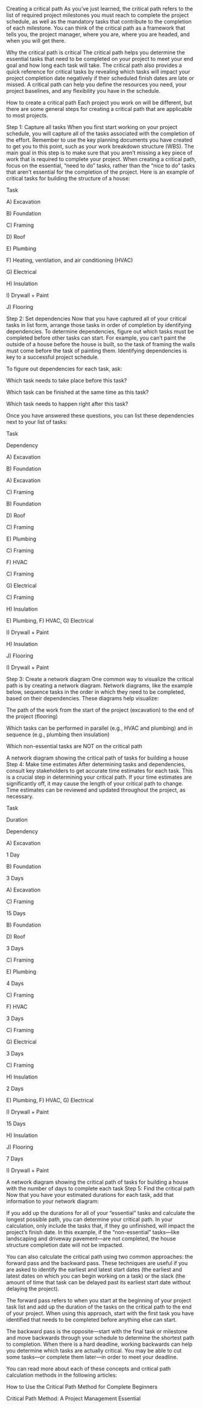 Creating a critical path
As you’ve just learned, the critical path refers to the list of required project milestones you must reach to complete the project schedule, as well as the mandatory tasks that contribute to the completion of each milestone. You can think of the critical path as a framework that tells you, the project manager, where you are, where you are headed, and when you will get there. 

Why the critical path is critical
The critical path helps you determine the essential tasks that need to be completed on your project to meet your end goal and how long each task will take. The critical path also provides a quick reference for critical tasks by revealing which tasks will impact your project completion date negatively if their scheduled finish dates are late or missed. A critical path can help you define the resources you need, your project baselines, and any flexibility you have in the schedule. 

How to create a critical path
Each project you work on will be different, but there are some general steps for creating a critical path that are applicable to most projects.

Step 1: Capture all tasks 
When you first start working on your project schedule, you will capture all of the tasks associated with the completion of the effort. Remember to use the key planning documents you have created to get you to this point, such as your work breakdown structure (WBS). The main goal in this step is to make sure that you aren’t missing a key piece of work that is required to complete your project. When creating a critical path, focus on the essential, “need to do” tasks, rather than the “nice to do” tasks that aren’t essential for the completion of the project. Here is an example of critical tasks for building the structure of a house:

Task

A) Excavation

B) Foundation

C) Framing

D) Roof

E) Plumbing

F) Heating, ventilation, and air conditioning (HVAC)

G) Electrical 

H) Insulation

I) Drywall + Paint

J) Flooring

Step 2: Set dependencies 
Now that you have captured all of your critical tasks in list form, arrange those tasks in order of completion by identifying dependencies. To determine dependencies, figure out which tasks must be completed before other tasks can start. For example, you can’t paint the outside of a house before the house is built, so the task of framing the walls must come before the task of painting them. Identifying dependencies is key to a successful project schedule. 

To figure out dependencies for each task, ask:

Which task needs to take place before this task?

Which task can be finished at the same time as this task?

Which task needs to happen right after this task?

Once you have answered these questions, you can list these dependencies next to your list of tasks:

Task

Dependency

A) Excavation

B) Foundation

A) Excavation

C) Framing

B) Foundation

D) Roof

C) Framing

E) Plumbing

C) Framing

F) HVAC

C) Framing

G) Electrical 

C) Framing

H) Insulation

E) Plumbing, F) HVAC, G) Electrical

I) Drywall + Paint

H) Insulation

J) Flooring

I) Drywall + Paint

Step 3: Create a network diagram
One common way to visualize the critical path is by creating a network diagram. Network diagrams, like the example below, sequence tasks in the order in which they need to be completed, based on their dependencies. These diagrams help visualize:

The path of the work from the start of the project (excavation) to the end of the project (flooring)

Which tasks can be performed in parallel (e.g., HVAC and plumbing) and in sequence (e.g., plumbing then insulation)

Which non-essential tasks are NOT on the critical path

A network diagram showing the critical path of tasks for building a house
Step 4: Make time estimates
After determining tasks and dependencies, consult key stakeholders to get accurate time estimates for each task. This is a crucial step in determining your critical path. If your time estimates are significantly off, it may cause the length of your critical path to change. Time estimates can be reviewed and updated throughout the project, as necessary. 

Task

Duration

Dependency

A) Excavation

1 Day

B) Foundation

3 Days

A) Excavation

C) Framing

15 Days

B) Foundation

D) Roof

3 Days

C) Framing

E) Plumbing

4 Days

C) Framing

F) HVAC

3 Days

C) Framing

G) Electrical 

3 Days

C) Framing

H) Insulation

2 Days

E) Plumbing, F) HVAC, G) Electrical

I) Drywall + Paint

15 Days

H) Insulation

J) Flooring

7 Days

I) Drywall + Paint

A network diagram showing the critical path of tasks for building a house with the number of days to complete each task
Step 5: Find the critical path 
Now that you have your estimated durations for each task, add that information to your network diagram:

If you add up the durations for all of your “essential” tasks and calculate the longest possible path, you can determine your critical path. In your calculation, only include the tasks that, if they go unfinished, will impact the project’s finish date. In this example, if the “non-essential” tasks—like landscaping and driveway pavement—are not completed, the house structure completion date will not be impacted. 

You can also calculate the critical path using two common approaches: the forward pass and the backward pass. These techniques are useful if you are asked to identify the earliest and latest start dates (the earliest and latest dates on which you can begin working on a task) or the slack (the amount of time that task can be delayed past its earliest start date without delaying the project).

The forward pass refers to when you start at the beginning of your project task list and add up the duration of the tasks on the critical path to the end of your project. When using this approach, start with the first task you have identified that needs to be completed before anything else can start. 

The backward pass is the opposite—start with the final task or milestone and move backwards through your schedule to determine the shortest path to completion. When there is a hard deadline, working backwards can help you determine which tasks are actually critical. You may be able to cut some tasks—or complete them later—in order to meet your deadline.  

You can read more about each of these concepts and critical path calculation methods in the following articles:

How to Use the Critical Path Method for Complete Beginners

Critical Path Method: A Project Management Essential

